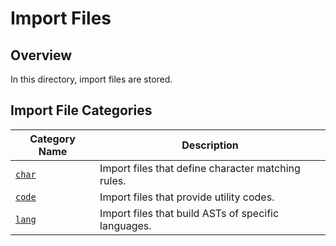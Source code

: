 # Import Files

## Overview

In this directory, import files are stored.

## Import File Categories

| Category Name | Description |
| --- | --- |
| [`char`](char) | Import files that define character matching rules. |
| [`code`](code) | Import files that provide utility codes. |
| [`lang`](lang) | Import files that build ASTs of specific languages. |
